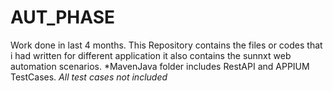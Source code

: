 # AUT_PHASE
Work done in last 4 months.
This Repository contains the files or codes that i had written for different application it also contains the sunnxt web automation scenarios.
*MavenJava folder includes RestAPI and APPIUM TestCases.
*All test cases not included*
